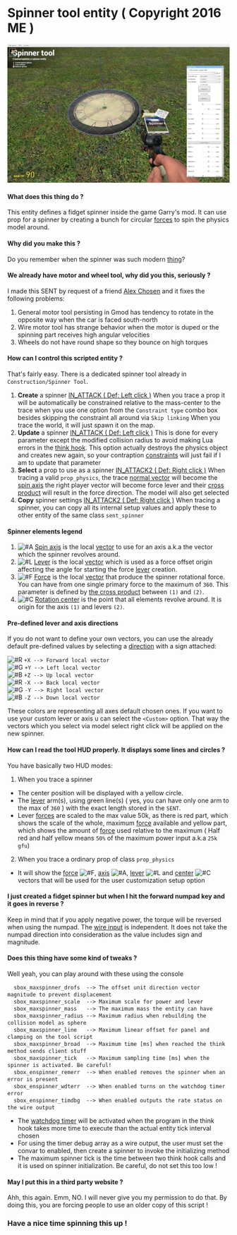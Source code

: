 # Spinner tool entity ( Copyright 2016 ME )

![SpinnerTool](https://raw.githubusercontent.com/dvdvideo1234/SpinnerTool/master/data/pictures/screenshot.jpg)

#### What does this thing do ?
This entity defines a fidget spinner inside the game Garry's mod.
It can use prop for a spinner by creating a bunch for circular [forces][force_ref]
to spin the physics model around.

#### Why did you make this ?
Do you remember when the spinner was such modern [thing][spinner_ref]?

#### We already have motor and wheel tool, why did you this, seriously ?
I made this SENT by request of a friend [Alex Chosen](https://steamcommunity.com/id/AlexChosen) and it fixes the following problems:
1. General motor tool persisting in Gmod has tendency to rotate in the opposite way when
the car is faced south-north
2. Wire motor tool has strange behavior when the motor is duped or the spinning part
receives high angular velocities
3. Wheels do not have round shape so they bounce on high torques

#### How can I control this scripted entity ?
That's fairly easy. There is a dedicated spinner tool already in `Construction/Spinner Tool`.
  1. **Create** a spinner [IN_ATTACK ( Def: Left click )][enum_ref]
    When you trace a prop it will be automatically be constrained relative to the
      mass-center to the trace when you use one option from the `Constraint type` combo box
      besides skipping the constraint all around via `Skip linking`
    When you trace the world, it will just spawn it on the map.
  2. **Update** a spinner [IN_ATTACK ( Def: Left click )][enum_ref]
    This is done for every parameter except the modified collision radius to
      avoid making Lua errors in the [think hook][think_ref]. This option actually destroys
      the physics object and creates new again, so your contraption [constraints][constraint_ref]
      will just fail if I am to update that parameter
  3. **Select** a prop to use as a spinner [IN_ATTACK2 ( Def: Right click )][enum_ref]
    When tracing a valid `prop_physics`, the trace [normal vector][vector_ref] will become the
      [spin axis][axis_ref] the right player vector will become force lever and their [cross product][cross_ref]
      will result in the force direction. The model will also get selected
  4. **Copy** spinner settings [IN_ATTACK2 ( Def: Right click )][enum_ref]
    When tracing a spinner, you can copy all its internal setup values and
      apply these to other entity of the same class `sent_spinner`

#### Spinner elements legend
1. ![#A][ref_cl_a] [Spin axis][axis_ref] is the local [vector][vector_ref] to use for an axis
a.k.a the vector which the spinner revolves around.
2. ![#L][ref_cl_l] [Lever][force_ref] is the local [vector][vector_ref] which is used as a
force offset origin affecting the angle for starting the force [lever][lever_ref] creation.
3. ![#F][ref_cl_f] [Force][force_ref] is the local [vector][vector_ref] that produce the
spinner rotational force. You can have from one single primary force to the maximum of `360`.
This parameter is defined by [the cross product][cross_ref] between `(1)` and `(2)`.
4. ![#C][ref_cl_c] [Rotation center][rotcen_ref] is the point that all elements revolve
around. It is origin for the axis `(1)` and levers `(2)`.

#### Pre-defined lever and axis directions
If you do not want to define your own vectors,
you can use the already default pre-defined values by
selecting a [direction][direction_ref] with a sign attached:

![#R][ref_cl_red]   `+X --> Forward local vector`  
![#G][ref_cl_green] `+Y --> Left local vector`  
![#B][ref_cl_blue]  `+Z --> Up local vector`  
![#R][ref_cl_red]   `-X --> Back local vector`  
![#G][ref_cl_green] `-Y --> Right local vector`  
![#B][ref_cl_blue]  `-Z --> Down local vector`  

These colors are representing all axes default chosen ones.
If you want to use your custom lever or axis u can select the `<Custom>`
option. That way the vectors which you select via model select right click
will be applied on the new spinner.

#### How can I read the tool HUD properly. It displays some lines and circles ?
You have basically two HUD modes:
1. When you trace a spinner
* The center position will be displayed with a yellow circle.
* The [lever][lever_ref] arm(s), using green line(s) ( yes, you can have only
      one arm to the max of `360` ) with the exact length stored in the `SENT`.
* Lever [forces][force_ref] are scaled to the max value 50k, as
      there is red part, which shows the scale of the whole, maximum
      [force][force_ref] available and yellow part, which shows the amount of [force][force_ref]
      used relative to the maximum ( Half red and half yellow means `50%`
      of the maximum power input a.k.a `25k gfu`)
2. When you trace a ordinary prop of class `prop_physics`
* It will show the [force][force_ref] ![#F][ref_cl_f], [axis][axis_ref] ![#A][ref_cl_a],
  [lever][lever_ref] ![#L][ref_cl_l] and [center][rotcen_ref] ![#C][ref_cl_c]
vectors that will be used for the user customization setup option

#### I just created a fidget spinner but when I hit the forward numpad key and it goes in reverse ?
Keep in mind that if you apply negative power, the torque will be reversed when using the numpad.
The [wire input][wire_ref] is independent. It does not take the
numpad direction into consideration as the value includes sign and magnitude.

#### Does this thing have some kind of tweaks ?
Well yeah, you can play around with these using the console
```
  sbox_maxspinner_drofs  --> The offset unit direction vector magnitude to prevent displacement
  sbox_maxspinner_scale  --> Maximum scale for power and lever
  sbox_maxspinner_mass   --> The maximum mass the entity can have
  sbox_maxspinner_radius --> Maximum radius when rebuilding the collision model as sphere
  sbox_maxspinner_line   --> Maximum linear offset for panel and clamping on the tool script
  sbox_maxspinner_broad  --> Maximum time [ms] when reached the think method sends client stuff
  sbox_maxspinner_tick   --> Maximum sampling time [ms] when the spinner is activated. Be careful!
  sbox_enspinner_remerr  --> When enabled removes the spinner when an error is present
  sbox_enspinner_wdterr  --> When enabled turns on the watchdog timer error
  sbox_enspinner_timdbg  --> When enabled outputs the rate status on the wire output
```
* The [watchdog timer](https://en.wikipedia.org/wiki/Watchdog_timer) will be activated when the program in the think
  hook takes more time to execute than the actual entity tick interval chosen
* For using the timer debug array as a wire output, the user must set the convar
  to enabled, then create a spinner to invoke the initializing method
* The maximum spinner tick is the time between two think hook calls
  and it is used on spinner initialization. Be careful, do not set this too low !

#### May I put this in a third party website ?
Ahh, this again. Emm, NO. I will never give you my permission to do that.
By doing this, you are forcing people to use an older copy of this script !

### Have a nice time spinning this up !

[spinner_ref]: https://en.wikipedia.org/wiki/Fidget_spinner
[wire_ref]: https://github.com/wiremod/wire/blob/master/lua/wire/server/wirelib.lua#L106
[force_ref]: https://en.wikipedia.org/wiki/Force
[lever_ref]: https://en.wikipedia.org/wiki/Lever
[axis_ref]: https://en.wikipedia.org/wiki/Rotation_around_a_fixed_axis
[vector_ref]: https://en.wikipedia.org/wiki/Euclidean_vector
[direction_ref]: https://en.wikipedia.org/wiki/Direction_vector
[cross_ref]: https://en.wikipedia.org/wiki/Cross_product
[rotcen_ref]: https://en.wikipedia.org/wiki/Instant_centre_of_rotation
[ref_cl_a]: https://via.placeholder.com/15x15.png/0000ff/000000?text=A
[ref_cl_l]: https://via.placeholder.com/15x15.png/00ff00/000000?text=L
[ref_cl_f]: https://via.placeholder.com/15x15.png/ff0000/000000?text=F
[ref_cl_c]: https://via.placeholder.com/15x15.png/ffff00/000000?text=C
[ref_cl_red]: https://placehold.it/15/ff0000/000000?text=+
[ref_cl_green]: https://placehold.it/15/00ff00/000000?text=+
[ref_cl_blue]: https://placehold.it/15/0000ff/000000?text=+
[enum_ref]: https://wiki.garrysmod.com/page/Enums/IN
[constraint_ref]: https://wiki.garrysmod.com/page/constraint
[think_ref]: https://wiki.garrysmod.com/page/GM/Think
